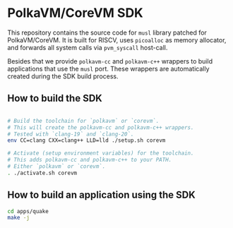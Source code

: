 # PolkaVM/CoreVM SDK

This repository contains the source code for `musl` library patched for PolkaVM/CoreVM.
It is built for RISCV,
uses `picoalloc` as memory allocator, and
forwards all system calls via `pvm_syscall` host-call.

Besides that we provide `polkavm-cc` and `polkavm-c++` wrappers
to build applications that use the `musl` port.
These wrappers are automatically created during the SDK build process.


## How to build the SDK

```bash

# Build the toolchain for `polkavm` or `corevm`.
# This will create the polkavm-cc and polkavm-c++ wrappers.
# Tested with `clang-19` and `clang-20`.
env CC=clang CXX=clang++ LLD=lld ./setup.sh corevm

# Activate (setup environment variables) for the toolchain.
# This adds polkavm-cc and polkavm-c++ to your PATH.
# Either `polkavm` or `corevm`.
. ./activate.sh corevm
```


## How to build an application using the SDK

```bash
cd apps/quake
make -j
```
